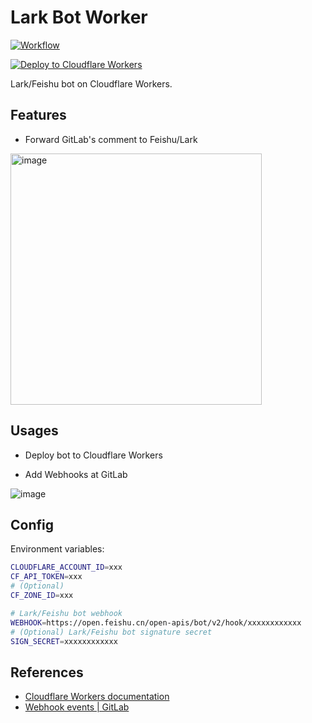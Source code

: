 # Lark Bot Worker

[![Workflow](https://github.com/lawvs/lark-bot-worker/actions/workflows/nodejs.yml/badge.svg)](https://github.com/lawvs/lark-bot-worker/actions/workflows/nodejs.yml)

[![Deploy to Cloudflare Workers](https://deploy.workers.cloudflare.com/button)](https://deploy.workers.cloudflare.com/?url=https://github.com/lawvs/lark-bot-worker)

Lark/Feishu bot on Cloudflare Workers.

## Features

- Forward GitLab's comment to Feishu/Lark

<img width="402" alt="image" src="https://user-images.githubusercontent.com/18554747/160114855-7f253d00-8ece-40ef-8540-ade006d16edb.png">

## Usages

- Deploy bot to Cloudflare Workers

- Add Webhooks at GitLab

![image](https://user-images.githubusercontent.com/18554747/160115957-e4f56e15-4628-4c98-9cd1-dc00fb5332ad.png)

## Config

Environment variables:

```sh
CLOUDFLARE_ACCOUNT_ID=xxx
CF_API_TOKEN=xxx
# (Optional)
CF_ZONE_ID=xxx

# Lark/Feishu bot webhook
WEBHOOK=https://open.feishu.cn/open-apis/bot/v2/hook/xxxxxxxxxxxx
# (Optional) Lark/Feishu bot signature secret
SIGN_SECRET=xxxxxxxxxxxx
```

## References

- [Cloudflare Workers documentation](https://developers.cloudflare.com/workers/)
- [Webhook events | GitLab](https://docs.gitlab.com/ee/user/project/integrations/webhook_events.html)

